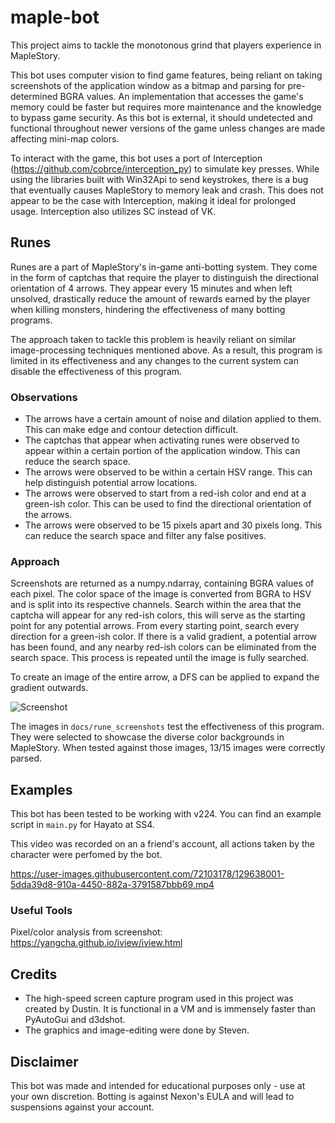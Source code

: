 # maple-bot

This project aims to tackle the monotonous grind that players experience in MapleStory. 

This bot uses computer vision to find game features, being reliant on taking screenshots of the application window as a bitmap and parsing for pre-determined BGRA values. An implementation that accesses the game's memory could be faster but requires more maintenance and the knowledge to bypass game security. As this bot is external, it should undetected and functional throughout newer versions of the game unless changes are made affecting mini-map colors. 

To interact with the game, this bot uses a port of Interception (https://github.com/cobrce/interception_py) to simulate key presses. While using the libraries built with  Win32Api to send keystrokes, there is a bug that eventually causes MapleStory to memory leak and crash. This does not appear to be the case with Interception, making it ideal for prolonged usage. Interception also utilizes SC instead of VK. 

## Runes
Runes are a part of MapleStory's in-game anti-botting system. They come in the form of captchas that require the player to distinguish the directional orientation of 4
arrows. They appear every 15 minutes and when left unsolved, drastically reduce the amount of rewards earned by the player when killing monsters, hindering the effectiveness of many botting programs.

The approach taken to tackle this problem is heavily reliant on similar image-processing techniques mentioned above. As a result, this program is limited in its effectiveness and any changes to the current system can disable the effectiveness of this program.

### Observations
* The arrows have a certain amount of noise and dilation applied to them. This can make edge and contour detection difficult.
* The captchas that appear when activating runes were observed to appear within a certain portion of the application window. This can reduce the search space.
* The arrows were observed to be within a certain HSV range. This can help distinguish potential arrow locations.
* The arrows were observed to start from a red-ish color and end at a green-ish color. This can be used to find the directional orientation of the arrows.
* The arrows were observed to be 15 pixels apart and 30 pixels long. This can reduce the search space and filter any false positives.

### Approach
Screenshots are returned as a numpy.ndarray, containing BGRA values of each pixel. The color space of the image is converted from BGRA to HSV and is split into its respective channels. Search within the area that the captcha will appear for any red-ish colors, this will serve as the starting point for any potential arrows. From every starting point, search every direction for a green-ish color. If there is a valid gradient, a potential arrow has been found, and any nearby red-ish colors can be eliminated from the search space. This process is repeated until the image is fully searched. 

To create an image of the entire arrow, a DFS can be applied to expand the gradient outwards.

![Screenshot](docs/process.png)

The images in `docs/rune_screenshots` test the effectiveness of this program. They were selected to showcase the diverse color backgrounds in MapleStory. When tested against those images, 13/15 images were correctly parsed.

## Examples 

This bot has been tested to be working with v224. You can find an example script in `main.py` for Hayato at SS4.

This video was recorded on an a friend's account, all actions taken by the character were perfomed by the bot.

https://user-images.githubusercontent.com/72103178/129638001-5dda39d8-910a-4450-882a-3791587bbb69.mp4

### Useful Tools
Pixel/color analysis from screenshot: https://yangcha.github.io/iview/iview.html


## Credits
* The high-speed screen capture program used in this project was created by Dustin. It is functional in a VM and is immensely faster than PyAutoGui and d3dshot.
* The graphics and image-editing were done by Steven.

## Disclaimer

This bot was made and intended for educational purposes only - use at your own discretion. Botting is against Nexon's EULA and will lead to suspensions against your account.
